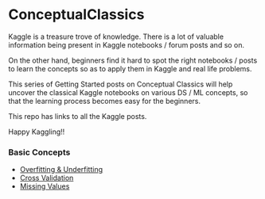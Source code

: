 # ConceptualClassics

Kaggle is a treasure trove of knowledge. There is a lot of valuable information being present in Kaggle notebooks / forum posts and so on.

On the other hand, beginners find it hard to spot the right notebooks / posts to learn the concepts so as to apply them in Kaggle and real life problems.

This series of Getting Started posts on Conceptual Classics will help uncover the classical Kaggle notebooks on various DS / ML concepts, so that the learning process becomes easy for the beginners.

This repo has links to all the Kaggle posts.

Happy Kaggling!!

### Basic Concepts
* [Overfitting & Underfitting](https://www.kaggle.com/discussions/getting-started/318365)
* [Cross Validation](https://www.kaggle.com/discussions/getting-started/318859)
* [Missing Values](https://www.kaggle.com/discussions/getting-started/318659)

